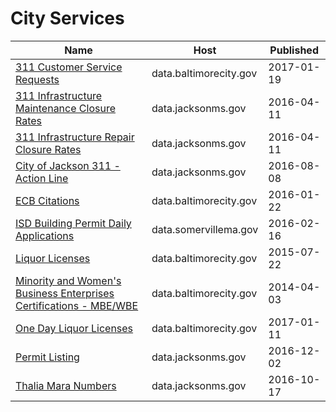 # City Services

Name | Host | Published
---- | ---- | ---------
[311 Customer Service Requests](../datasets/9agw-sxsr.md) | data.baltimorecity.gov | 2017-01-19
[311 Infrastructure Maintenance Closure Rates](../datasets/jj2h-3ijx.md) | data.jacksonms.gov | 2016-04-11
[311 Infrastructure Repair Closure Rates](../datasets/ux8v-53i8.md) | data.jacksonms.gov | 2016-04-11
[City of Jackson 311 - Action Line](../datasets/px66-ntug.md) | data.jacksonms.gov | 2016-08-08
[ECB Citations](../datasets/ywty-nmtg.md) | data.baltimorecity.gov | 2016-01-22
[ISD Building Permit Daily Applications](../datasets/q3yh-mp87.md) | data.somervillema.gov | 2016-02-16
[Liquor Licenses](../datasets/xv8d-bwgi.md) | data.baltimorecity.gov | 2015-07-22
[Minority and Women's Business Enterprises Certifications - MBE/WBE](../datasets/us2p-bijb.md) | data.baltimorecity.gov | 2014-04-03
[One Day Liquor Licenses](../datasets/bcxw-m234.md) | data.baltimorecity.gov | 2017-01-11
[Permit Listing](../datasets/658t-2kwk.md) | data.jacksonms.gov | 2016-12-02
[Thalia Mara Numbers](../datasets/wr52-jff7.md) | data.jacksonms.gov | 2016-10-17

